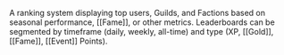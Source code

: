A ranking system displaying top users, Guilds, and Factions based on seasonal performance, [[Fame]], or other metrics. Leaderboards can be segmented by timeframe (daily, weekly, all-time) and type (XP, [[Gold]], [[Fame]], [[Event]] Points).
